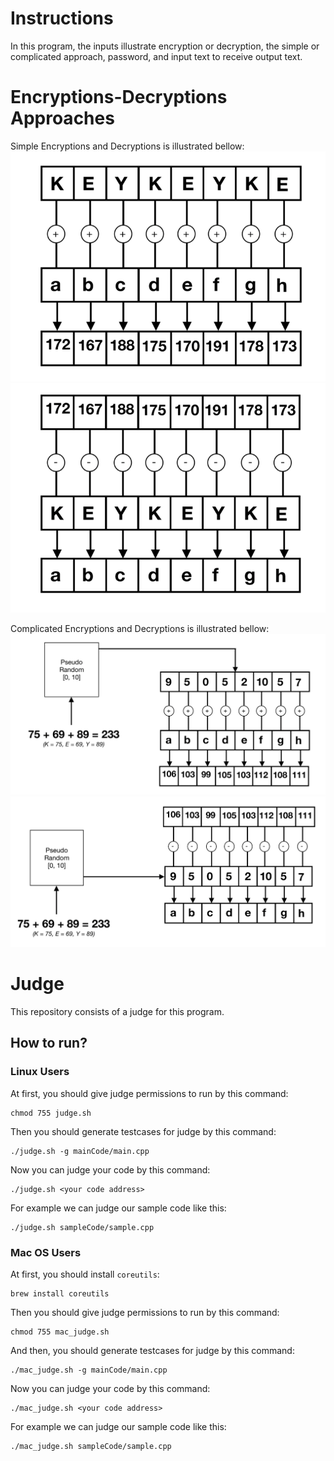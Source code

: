 # Instructions
In this program, the inputs illustrate encryption or decryption, the simple or complicated approach, password, and input text to receive output text.

# Encryptions-Decryptions Approaches
Simple Encryptions and Decryptions is illustrated bellow:
![Simple Approach En](https://github.com/pmadinei/CPP-encoder-decoder/blob/master/Approaches/Simple%20Encryption.png)
![Simple Approach De](https://github.com/pmadinei/CPP-encoder-decoder/blob/master/Approaches/Simple%20Decryption.png)

Complicated Encryptions and Decryptions is illustrated bellow:
![Complicated Approach En](https://github.com/pmadinei/CPP-encoder-decoder/blob/master/Approaches/Complicated%20Encryption.png)
![Complicated Approach De](https://github.com/pmadinei/CPP-encoder-decoder/blob/master/Approaches/Complicated%20decryption.png)

# Judge
This repository consists of a judge for this program.

## How to run?

### Linux Users
At first, you should give judge permissions to run by this command:
```
chmod 755 judge.sh
```
Then you should generate testcases for judge by this command:
```
./judge.sh -g mainCode/main.cpp
```

Now you can judge your code by this command:
```
./judge.sh <your code address>
```
For example we can judge our sample code like this:
```
./judge.sh sampleCode/sample.cpp
```

### Mac OS Users
At first, you should install `coreutils`:
```
brew install coreutils
```

Then you should give judge permissions to run by this command:
```
chmod 755 mac_judge.sh
```
And then, you should generate testcases for judge by this command:
```
./mac_judge.sh -g mainCode/main.cpp
```

Now you can judge your code by this command:
```
./mac_judge.sh <your code address>
```
For example we can judge our sample code like this:
```
./mac_judge.sh sampleCode/sample.cpp
```
